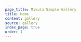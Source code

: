 ```yaml
---
page_title: Mikula Sample Gallery
title: Home
content: gallery
source: gallery
index_page: true
order: 1
---
```



